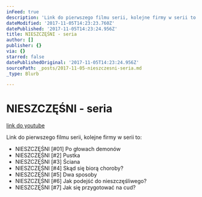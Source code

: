 ```yaml
---
inFeed: true
description: 'Link do pierwszego filmu serii, kolejne firmy w serii to:'
dateModified: '2017-11-05T14:23:23.760Z'
datePublished: '2017-11-05T14:23:24.956Z'
title: NIESZCZĘŚNI - seria
author: []
publisher: {}
via: {}
starred: false
datePublishedOriginal: '2017-11-05T14:23:24.956Z'
sourcePath: _posts/2017-11-05-nieszczesni-seria.md
_type: Blurb

---
```

# NIESZCZĘŚNI - seria
[link do youtube][0]

Link do pierwszego filmu serii, kolejne firmy w serii to:

* NIESZCZĘŚNI \[\#01\] Po głowach demonów
* NIESZCZĘŚNI \[\#2\] Pustka
* NIESZCZĘŚNI \[\#3\] Ściana
* NIESZCZĘŚNI \[\#4\] Skąd się biorą choroby?
* NIESZCZĘŚNI \[\#5\] Dwa sposoby
* NIESZCZĘŚNI \[\#6\] Jak podejść do nieszczęśliwego?
* NIESZCZĘŚNI \[\#7\] Jak się przygotować na cud?

[0]: https://www.youtube.com/watch?v=dkCH3HOR1Q4&list=PLRSGEZKuzW-6szIKf65KvUZsFEf4_icvA